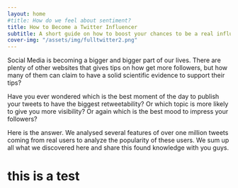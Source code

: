 ```yaml
---
layout: home
#title: How do we feel about sentiment?
title: How to Become a Twitter Influencer
subtitle: A short guide on how to boost your chances to be a real influencer on Twitter.
cover-img: "/assets/img/fulltwitter2.png"
---
```

Social Media is becoming a bigger and bigger part of our lives. There are plenty of other websites that gives tips on how get more followers, but 
how many of them can claim to have a solid scientific evidence to support their tips? 

Have you ever wondered which is the best moment of the day to publish your tweets to have the biggest retweetability? 
Or which topic is more likely to give you more visibility? Or again which is the best mood to impress your followers?

Here is the answer.
We analysed several features of over one million tweets coming from real users to analyze the popularity of these users. 
We sum up all what we discovered here and share this found knowledge with you guys.

# this is a test
